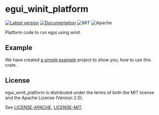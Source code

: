 # egui_winit_platform

[![Latest version](https://img.shields.io/crates/v/egui_winit_platform.svg)](https://crates.io/crates/egui_winit_platform)
[![Documentation](https://docs.rs/egui_winit_platform/badge.svg)](https://docs.rs/egui_winit_platform)
![MIT](https://img.shields.io/badge/license-MIT-blue.svg)
![Apache](https://img.shields.io/badge/license-Apache-blue.svg)

Platform code to run egui using winit.

## Example
We have created [a simple example](https://github.com/hasenbanck/egui_example) project to show you, how to use this crate.

## License
egui_winit_platform is distributed under the terms of both the MIT license and the Apache License (Version 2.0).

See [LICENSE-APACHE](LICENSE-APACHE), [LICENSE-MIT](LICENSE-MIT).
